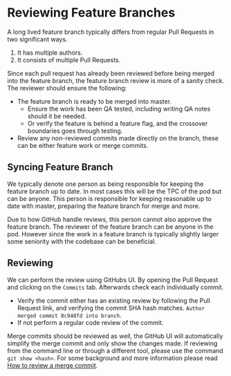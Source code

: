 # Reviewing Feature Branches

A long lived feature branch typically differs from regular Pull Requests in two significant ways.

1. It has multiple authors.
2. It consists of multiple Pull Requests.

Since each pull request has already been reviewed before being merged into the feature branch, the
feature branch review is more of a sanity check. The reviewer should ensure the following:

- The feature branch is ready to be merged into master.
  - Ensure the work has been QA tested, including writing QA notes should it be needed.
  - Or verify the feature is behind a feature flag, and the crossover boundaries goes through
    testing.
- Review any non-reviewed commits made directly on the branch, these can be either feature work or
  merge commits.

## Syncing Feature Branch

We typically denote one person as being responsible for keeping the feature branch up to date. In
most cases this will be the TPC of the pod but can be anyone. This person is responsible for keeping
reasonable up to date with master, preparing the feature branch for merge and more.

Due to how GitHub handle reviews, this person cannot also approve the feature branch. The reviewer
of the feature branch can be anyone in the pod. However since the work in a feature branch is
typically slightly larger some seniority with the codebase can be beneficial.

## Reviewing

We can perform the review using GitHubs UI. By opening the Pull Request and clicking on the
`Commits` tab. Afterwards check each individually commit.

- Verify the commit either has an existing review by following the Pull Request link, and verifying
  the commit SHA hash matches. `Author merged commit 8c948fd into branch`.
- If not perform a regular code review of the commit.

Merge commits should be reviewed as well, the GitHub UI will automatically simplify the merge commit
and only show the changes made. If reviewing from the command line or through a different tool,
please use the command `git show <hash>`. For some background and more information please read
[How to review a merge commit](https://haacked.com/archive/2014/02/21/reviewing-merge-commits/).
